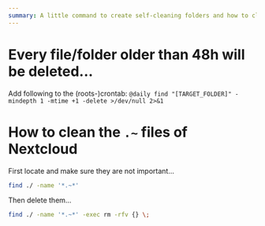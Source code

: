 ```yaml
---
summary: A little command to create self-cleaning folders and how to clean up after Nextcloud
---
```


# Every file/folder older than 48h will be deleted... #
Add following to the (roots-)crontab: `@daily find "[TARGET_FOLDER]" -mindepth 1 -mtime +1 -delete >/dev/null 2>&1`

# How to clean the `.~` files of Nextcloud #
First locate and make sure they are not important...
```bash
find ./ -name '*.~*'
```

Then delete them...
```bash
find ./ -name '*.~*' -exec rm -rfv {} \;
```
